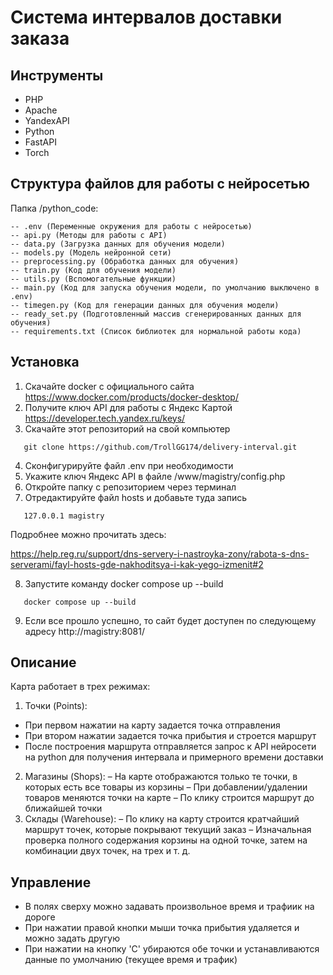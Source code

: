 # Система интервалов доставки заказа

## Инструменты
- PHP
- Apache
- YandexAPI
- Python
- FastAPI
- Torch

## Структура файлов для работы с нейросетью
Папка /python_code:
```
-- .env (Переменные окружения для работы с нейросетью)
-- api.py (Методы для работы с API)
-- data.py (Загрузка данных для обучения модели)
-- models.py (Модель нейронной сети)
-- preprocessing.py (Обработка данных для обучения)
-- train.py (Код для обучения модели)
-- utils.py (Вспомогательные функции)
-- main.py (Код для запуска обучения модели, по умолчанию выключено в .env)
-- timegen.py (Код для генерации данных для обучения модели)
-- ready_set.py (Подготовленный массив сгенерированных данных для обучения)
-- requirements.txt (Список библиотек для нормальной работы кода)
```

## Установка

1) Скачайте docker с официального сайта https://www.docker.com/products/docker-desktop/
2) Получите ключ API для работы с Яндекс Картой https://developer.tech.yandex.ru/keys/
3) Скачайте этот репозиторий на свой компьютер
```shell
   git clone https://github.com/TrollGG174/delivery-interval.git
```
4) Сконфигурируйте файл .env при необходимости
5) Укажите ключ Яндекс API в файле /www/magistry/config.php
6) Откройте папку с репозиторием через терминал
7) Отредактируйте файл hosts и добавьте туда запись
```shell
   127.0.0.1 magistry
```
   Подробнее можно прочитать здесь:

   https://help.reg.ru/support/dns-servery-i-nastroyka-zony/rabota-s-dns-serverami/fayl-hosts-gde-nakhoditsya-i-kak-yego-izmenit#2

8) Запустите команду docker compose up --build
```shell[venv](venv)
   docker compose up --build
```
9) Если все прошло успешно, то сайт будет доступен по следующему адресу http://magistry:8081/

## Описание
Карта работает в трех режимах:
1) Точки (Points):
- При первом нажатии на карту задается точка отправления
- При втором нажатии задается точка прибытия и строется маршрут
- После построения маршрута отправляется запрос к API нейросети на python для получения интервала и примерного времени доставки
2) Магазины (Shops):
– На карте отображаются только те точки, в которых есть все товары из корзины
– При добавлении/удалении товаров меняются точки на карте
– По клику строится маршрут до ближайшей точки
3) Склады (Warehouse):
– По клику на карту строится кратчайший маршрут точек, которые покрывают текущий заказ
– Изначальная проверка полного содержания корзины на одной точке, затем на комбинации двух точек, на трех и т. д.

## Управление
- В полях сверху можно задавать произвольное время и трафиик на дороге
- При нажатии правой кнопки мыши точка прибытия удаляется и можно задать другую
- При нажатии на кнопку 'C' убираются обе точки и устанавливаются данные по умолчанию (текущее время и трафик)
